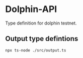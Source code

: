 Dolphin-API
============

Type definition for dolphin testnet.

## Output type defintions
```bash
npx ts-node ./src/output.ts
```
